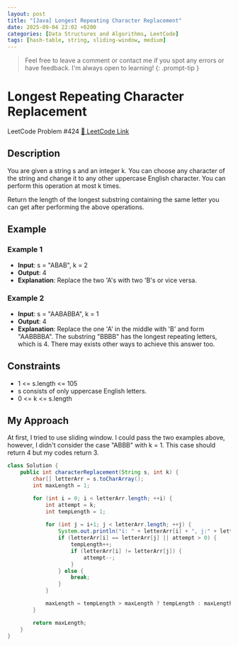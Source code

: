 ```yaml
---
layout: post
title: "[Java] Longest Repeating Character Replacement"
date: 2025-09-04 22:02 +0200
categories: [Data Structures and Algorithms, LeetCode]
tags: [hash-table, string, sliding-window, medium]
---
```


> Feel free to leave a comment or contact me if you spot any errors or have feedback. I'm always open to learning!
{: .prompt-tip }


# Longest Repeating Character Replacement

LeetCode Problem #424 [🔗 LeetCode Link](https://leetcode.com/problems/longest-repeating-character-replacement/description/)


## Description

You are given a string s and an integer k. You can choose any character of the string and change it to any other uppercase English character. You can perform this operation at most k times.

Return the length of the longest substring containing the same letter you can get after performing the above operations.


## Example

### Example 1

- **Input**: s = "ABAB", k = 2
- **Output**: 4
- **Explanation**: Replace the two 'A's with two 'B's or vice versa.

### Example 2

- **Input**: s = "AABABBA", k = 1
- **Output**: 4
- **Explanation**: Replace the one 'A' in the middle with 'B' and form "AABBBBA".
The substring "BBBB" has the longest repeating letters, which is 4.
There may exists other ways to achieve this answer too.


## Constraints

- 1 <= s.length <= 105
- s consists of only uppercase English letters.
- 0 <= k <= s.length


## My Approach

At first, I tried to use sliding window. I could pass the two examples above, however, I didn't consider the case "ABBB" with k = 1. This case should return 4 but my codes return 3. 


```java
class Solution {
    public int characterReplacement(String s, int k) {
        char[] letterArr = s.toCharArray();
        int maxLength = 1;

        for (int i = 0; i < letterArr.length; ++i) {
            int attempt = k;
            int tempLength = 1;
            
            for (int j = i+1; j < letterArr.length; ++j) {
                System.out.println("i: " + letterArr[i] + ", j:" + letterArr[j] + ", length: " + tempLength);
                if (letterArr[i] == letterArr[j] || attempt > 0) {
                    tempLength++;
                    if (letterArr[i] != letterArr[j]) {
                        attempt--;
                    }
                } else {
                    break;
                }
            }

            maxLength = tempLength > maxLength ? tempLength : maxLength;
        }

        return maxLength;
    }
}
```
